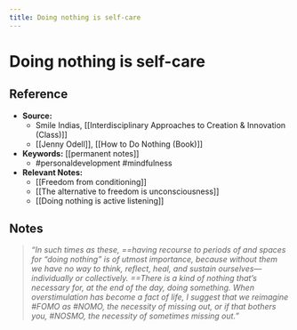 ```yaml
---
title: Doing nothing is self-care
---
```

# Doing nothing is self-care

## Reference
- **Source:** 
	- Smile Indias, [[Interdisciplinary Approaches to Creation & Innovation (Class)]]
	- [[Jenny Odell]], [[How to Do Nothing (Book)]]
- **Keywords:** [[permanent notes]]
	- #personaldevelopment #mindfulness 
- **Relevant Notes:**
	- [[Freedom from conditioning]]
	- [[The alternative to freedom is unconsciousness]]
	- [[Doing nothing is active listening]]
## Notes
> _“In such times as these, ==having recourse to periods of and spaces for “doing nothing” is of utmost importance, because without them we have no way to think, reflect, heal, and sustain ourselves—individually or collectively. ==There is a kind of nothing that’s necessary for, at the end of the day, doing something. When overstimulation has become a fact of life, I suggest that we reimagine #FOMO as #NOMO, the necessity of missing out, or if that bothers you, #NOSMO, the necessity of sometimes missing out.”_